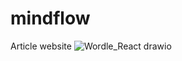# mindflow
Article website
![Wordle_React drawio](https://user-images.githubusercontent.com/105493144/171645437-97d83e9e-f440-4941-b713-5353206793ef.png)
